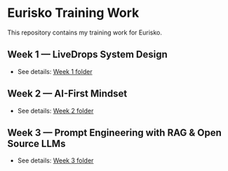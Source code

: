 # Eurisko Training Work

This repository contains my training work for Eurisko.

## Week 1 — LiveDrops System Design
- See details: [Week 1 folder](./week1/README.md)

## Week 2 — AI-First Mindset
- See details: [Week 2 folder](./docs/ai-first/)

## Week 3 — Prompt Engineering with RAG & Open Source LLMs
- See details: [Week 3 folder](./docs/)

